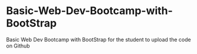 # Basic-Web-Dev-Bootcamp-with-BootStrap
Basic Web Dev Bootcamp with BootStrap for the student to upload the code on Github
